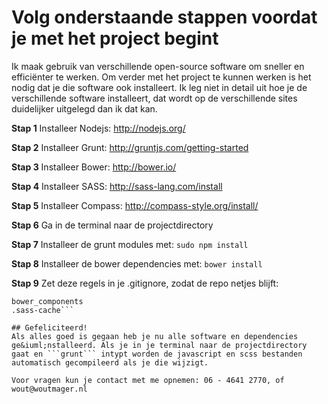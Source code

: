# Volg onderstaande stappen voordat je met het project begint
Ik maak gebruik van verschillende open-source software om sneller en effici&euml;nter te werken. Om verder met het project te kunnen werken is het nodig dat je die software ook installeert. Ik leg niet in detail uit hoe je de verschillende software installeert, dat wordt op de verschillende sites duidelijker uitgelegd dan ik dat kan.

**Stap 1**
Installeer Nodejs: http://nodejs.org/

**Stap 2**
Installeer Grunt: http://gruntjs.com/getting-started

**Stap 3**
Installeer Bower: http://bower.io/

**Stap 4**
Installeer SASS: http://sass-lang.com/install

**Stap 5**
Installeer Compass: http://compass-style.org/install/

**Stap 6**
Ga in de terminal naar de projectdirectory

**Stap 7**
Installeer de grunt modules met:
```sudo npm install```

**Stap 8**
Installeer de bower dependencies met:
```bower install```

**Stap 9**
Zet deze regels in je .gitignore, zodat de repo netjes blijft:
```node_modules
bower_components
.sass-cache```

## Gefeliciteerd!
Als alles goed is gegaan heb je nu alle software en dependencies ge&iuml;nstalleerd. Als je in je terminal naar de projectdirectory gaat en ```grunt``` intypt worden de javascript en scss bestanden automatisch gecompileerd als je die wijzigt.

Voor vragen kun je contact met me opnemen: 06 - 4641 2770, of wout@woutmager.nl